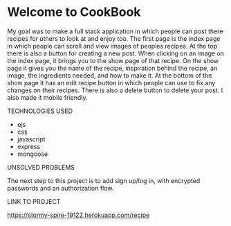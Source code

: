 # Welcome to CookBook

My goal was to make a full stack application in which people can post there recipes for others to look at and enjoy too. The first page is the index page in which people can scroll and view images of peoples recipes. At the top there is also a button for creating a new post. When clicking on an image on the index page, it brings you to the show page of that recipe.  On the show page it gives you the name of the recipe, inspiration behind the recipe, an image, the ingredients needed, and how to make it. At the bottom of the show page it has an edit recipe button in which people can use to fix any changes on their recipes. There is also a delete button to delete your post. I also made it mobile friendly.  

TECHNOLOGIES USED

- ejs
- css
- javascript
- express
- mongoose

UNSOLVED PROBLEMS

The next step to this project is to add sign up/log in, with encrypted passwords and an authorization flow.

LINK TO PROJECT

https://stormy-spire-19122.herokuapp.com/recipe 



